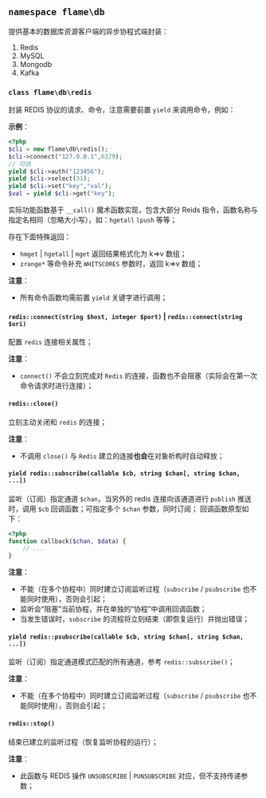 ## `namespace flame\db`
提供基本的数据库资源客户端的异步协程式端封装：
1. Redis
2. MySQL
3. Mongodb
4. Kafka

### `class flame\db\redis`
封装 REDIS 协议的请求、命令，注意需要前置 `yield` 来调用命令，例如：

**示例**：
``` PHP
<?php
$cli = new flame\db\redis();
$cli->connect("127.0.0.1",6379);
// 可选
yield $cli->auth("123456");
yield $cli->select(31);
yield $cli->set("key","val");
$val = yield $cli->get("key");
```

实际功能函数基于 `__call()` 魔术函数实现，包含大部分 Reids 指令，函数名称与指定名相同（忽略大小写），如：`hgetall` `lpush` 等等；

存在下面特殊返回：
* `hmget` | `hgetall` | `mget` 返回结果格式化为 k=>v 数组；
* `zrange*` 等命令补充 `WHITSCORES` 参数时，返回 k=>v 数组；

**注意**：
* 所有命令函数均需前置 `yield` 关键字进行调用；

#### `redis::connect(string $host, integer $port)` | `redis::connect(string $uri)`
配置 `redis` 连接相关属性；

**注意**：
* `connect()` 不会立刻完成对 `Redis` 的连接，函数也不会阻塞（实际会在第一次命令请求时进行连接）；

#### `redis::close()`
立刻主动关闭和 `redis` 的连接；

**注意**：
* 不调用 `close()` 与 `Redis` 建立的连接**也会**在对象析构时自动释放；

#### `yield redis::subscribe(callable $cb, string $chan[, string $chan, ...])`
监听（订阅）指定通道 `$chan`，当另外的 redis 连接向该通道进行 `publish` 推送时，调用 `$cb` 回调函数；可指定多个 `$chan` 参数，同时订阅；
回调函数原型如下：
``` PHP
<?php
function callback($chan, $data) {
	// ...
}
```

**注意**：
* 不能（在多个协程中）同时建立订阅监听过程（`subscribe` / `psubscribe` 也不能同时使用），否则会引起；
* 监听会“阻塞”当前协程，并在单独的“协程”中调用回调函数；
* 当发生错误时，`subscribe` 的流程将立刻结束（即恢复运行）并抛出错误；

#### `yield redis::psubscribe(callable $cb, string $chan[, string $chan, ...])`
监听（订阅）指定通道模式匹配的所有通道，参考 `redis::subscribe()`；

**注意**：
* 不能（在多个协程中）同时建立订阅监听过程（`subscribe` / `psubscribe` 也不能同时使用），否则会引起；

#### `redis::stop()`
结束已建立的监听过程（恢复监听协程的运行）；

**注意**：
* 此函数与 REDIS 操作 `UNSUBSCRIBE` | `PUNSUBSCRIBE` 对应，但不支持传递参数；
